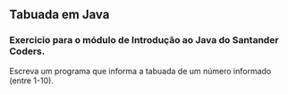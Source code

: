 ## Tabuada em Java
### Exercicio para o módulo de Introdução ao Java do Santander Coders.
Escreva um programa que informa a tabuada de um número informado (entre 1-10).
